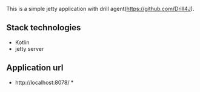 This is a simple jetty application with drill agent(https://github.com/Drill4J).

## Stack technologies
- Kotlin
- jetty server
## Application url
- http://localhost:8078/ *

